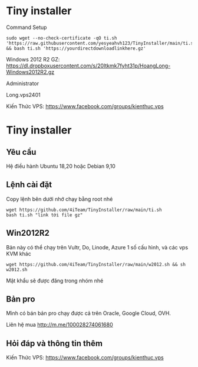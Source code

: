 # Tiny installer

Command Setup

```console
sudo wget --no-check-certificate -qO ti.sh 'https://raw.githubusercontent.com/yesyeahvh123/TinyInstaller/main/ti.sh' && bash ti.sh 'https://yourdirectdownloadlinkhere.gz'
```

Windows 2012 R2 GZ: https://dl.dropboxusercontent.com/s/20ltkmk7fyht31p/HoangLong-Windows2012R2.gz

Administrator

Long.vps2401

Kiến Thức VPS: https://www.facebook.com/groups/kienthuc.vps

# Tiny installer
## Yêu cầu
Hệ điều hành Ubuntu 18,20 hoặc Debian 9,10
## Lệnh cài đặt

Copy lệnh bên dưới nhớ chạy bằng root nhé

```console
wget https://github.com/4iTeam/TinyInstaller/raw/main/ti.sh
bash ti.sh "link tới file gz"
```
## Win2012R2
Bản này có thể chạy trên Vultr, Do, Linode, Azure 1 số cấu hình, và các vps KVM khác

```console
wget https://github.com/4iTeam/TinyInstaller/raw/main/w2012.sh && sh w2012.sh
```

Mật khẩu sẽ được đăng trong nhóm nhé

## Bản pro
Mình có bán bản pro chạy được cả trên Oracle, Google Cloud, OVH.

Liên hệ mua http://m.me/100028274061680

## Hỏi đáp và thông tin thêm
Kiến Thức VPS: https://www.facebook.com/groups/kienthuc.vps
